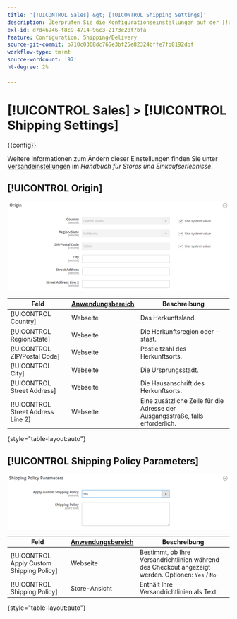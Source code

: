```yaml
---
title: '[!UICONTROL Sales] &gt; [!UICONTROL Shipping Settings]'
description: Überprüfen Sie die Konfigurationseinstellungen auf der [!UICONTROL Sales] &gt; [!UICONTROL Shipping Settings] Seite des Commerce-Administrators.
exl-id: d7d46946-f8c9-4714-96c3-2173e28f7bfa
feature: Configuration, Shipping/Delivery
source-git-commit: b710c0368dc765e3bf25e82324bffe7fb8192dbf
workflow-type: tm+mt
source-wordcount: '97'
ht-degree: 2%

---
```


# [!UICONTROL Sales] > [!UICONTROL Shipping Settings]

{{config}}

Weitere Informationen zum Ändern dieser Einstellungen finden Sie unter [Versandeinstellungen](../../stores-purchase/shipping-settings.md) im _Handbuch für Stores und Einkaufserlebnisse_.

## [!UICONTROL Origin]

![Origin](./assets/shipping-settings-origin.png)<!-- zoom -->

| Feld | [Anwendungsbereich](../../getting-started/websites-stores-views.md#scope-settings) | Beschreibung |
|--- |--- |--- |
| [!UICONTROL Country] | Webseite | Das Herkunftsland. |
| [!UICONTROL Region/State] | Webseite | Die Herkunftsregion oder -staat. |
| [!UICONTROL ZIP/Postal Code] | Webseite | Postleitzahl des Herkunftsorts. |
| [!UICONTROL City] | Webseite | Die Ursprungsstadt. |
| [!UICONTROL Street Address] | Webseite | Die Hausanschrift des Herkunftsorts. |
| [!UICONTROL Street Address Line 2] | Webseite | Eine zusätzliche Zeile für die Adresse der Ausgangsstraße, falls erforderlich. |

{style="table-layout:auto"}

## [!UICONTROL Shipping Policy Parameters]

![Versandrichtlinienparameter](./assets/shipping-settings-shipping-policy-parameters.png)<!-- zoom -->

| Feld | [Anwendungsbereich](../../getting-started/websites-stores-views.md#scope-settings) | Beschreibung |
|--- |--- |--- |
| [!UICONTROL Apply Custom Shipping Policy] | Webseite | Bestimmt, ob Ihre Versandrichtlinien während des Checkout angezeigt werden. Optionen: `Yes` / `No` |
| [!UICONTROL Shipping Policy] | Store-Ansicht | Enthält Ihre Versandrichtlinien als Text. |

{style="table-layout:auto"}
